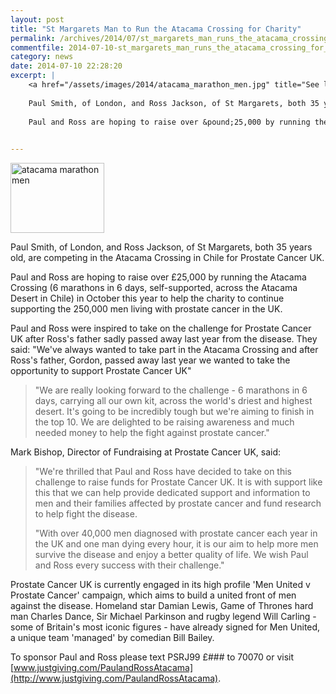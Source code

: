 ```yaml
---
layout: post
title: "St Margarets Man to Run the Atacama Crossing for Charity"
permalink: /archives/2014/07/st_margarets_man_runs_the_atacama_crossing_for_cha.html
commentfile: 2014-07-10-st_margarets_man_runs_the_atacama_crossing_for_cha
category: news
date: 2014-07-10 22:28:20
excerpt: |
    <a href="/assets/images/2014/atacama_marathon_men.jpg" title="See larger version of - atacama marathon men"><img src="/assets/images/2014/atacama_marathon_men_thumb.jpg" width="150" height="112" alt="atacama marathon men" class="photo right" /></a>
    
    Paul Smith, of London, and Ross Jackson, of St Margarets, both 35 years old, are competing in the Atacama Crossing in Chile for Prostate Cancer UK.
    
    Paul and Ross are hoping to raise over &pound;25,000 by running the Atacama Crossing (6 marathons in 6 days, self-supported, across the Atacama Desert in Chile) in October this year to help the charity to continue supporting the 250,000 men living with prostate cancer in the UK.
    

---
```


<a href="/assets/images/2014/atacama_marathon_men.jpg" title="See larger version of - atacama marathon men"><img src="/assets/images/2014/atacama_marathon_men_thumb.jpg" width="150" height="112" alt="atacama marathon men" class="photo right" /></a>

Paul Smith, of London, and Ross Jackson, of St Margarets, both 35 years old, are competing in the Atacama Crossing in Chile for Prostate Cancer UK.

Paul and Ross are hoping to raise over £25,000 by running the Atacama Crossing (6 marathons in 6 days, self-supported, across the Atacama Desert in Chile) in October this year to help the charity to continue supporting the 250,000 men living with prostate cancer in the UK.

Paul and Ross were inspired to take on the challenge for Prostate Cancer UK after Ross's father sadly passed away last year from the disease. They said: "We've always wanted to take part in the Atacama Crossing and after Ross's father, Gordon, passed away last year we wanted to take the opportunity to support Prostate Cancer UK"

> "We are really looking forward to the challenge - 6 marathons in 6 days, carrying all our own kit, across the world's driest and highest desert. It's going to be incredibly tough but we're aiming to finish in the top 10. We are delighted to be raising awareness and much needed money to help the fight against prostate cancer."

Mark Bishop, Director of Fundraising at Prostate Cancer UK, said:

> "We're thrilled that Paul and Ross have decided to take on this challenge to raise funds for Prostate Cancer UK. It is with support like this that we can help provide dedicated support and information to men and their families affected by prostate cancer and fund research to help fight the disease.
> 
>  "With over 40,000 men diagnosed with prostate cancer each year in the UK and one man dying every hour, it is our aim to help more men survive the disease and enjoy a better quality of life. We wish Paul and Ross every success with their challenge."
> 
> 
 Prostate Cancer UK is currently engaged in its high profile 'Men United v Prostate Cancer' campaign, which aims to build a united front of men against the disease. Homeland star Damian Lewis, Game of Thrones hard man Charles Dance, Sir Michael Parkinson and rugby legend Will Carling - some of Britain's most iconic figures - have already signed for Men United, a unique team 'managed' by comedian Bill Bailey.

To sponsor Paul and Ross please text PSRJ99 £\#\#\# to 70070 or visit [www.justgiving.com/PaulandRossAtacama](http://www.justgiving.com/PaulandRossAtacama).
